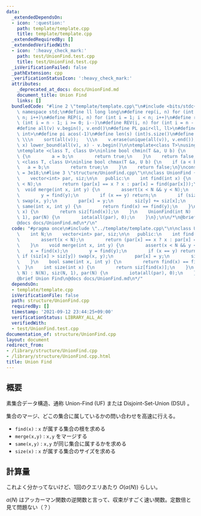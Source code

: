 ```yaml
---
data:
  _extendedDependsOn:
  - icon: ':question:'
    path: template/template.cpp
    title: template/template.cpp
  _extendedRequiredBy: []
  _extendedVerifiedWith:
  - icon: ':heavy_check_mark:'
    path: test/UnionFind.test.cpp
    title: test/UnionFind.test.cpp
  _isVerificationFailed: false
  _pathExtension: cpp
  _verificationStatusIcon: ':heavy_check_mark:'
  attributes:
    _deprecated_at_docs: docs/UnionFind.md
    document_title: Union Find
    links: []
  bundledCode: "#line 2 \"template/template.cpp\"\n#include <bits/stdc++.h>\nusing\
    \ namespace std;\n#define ll long long\n#define rep(i, n) for (int i = 0; i <\
    \ n; i++)\n#define REP(i, n) for (int i = 1; i < n; i++)\n#define rev(i, n) for\
    \ (int i = n - 1; i >= 0; i--)\n#define REV(i, n) for (int i = n - 1; i > 0; i--)\n\
    #define all(v) v.begin(), v.end()\n#define PL pair<ll, ll>\n#define PI pair<int,\
    \ int>\n#define pi acos(-1)\n#define len(s) (int)s.size()\n#define compress(v)\
    \ \\\n    sort(all(v));   \\\n    v.erase(unique(all(v)), v.end());\n#define comid(v,\
    \ x) lower_bound(all(v), x) - v.begin()\n\ntemplate<class T>\nusing prique=priority_queue<T,vector<T>,greater<>>;\n\
    \ntemplate <class T, class U>\ninline bool chmin(T &a, U b) {\n    if (a > b)\
    \ {\n        a = b;\n        return true;\n    }\n    return false;\n}\ntemplate\
    \ <class T, class U>\ninline bool chmax(T &a, U b) {\n    if (a < b) {\n     \
    \   a = b;\n        return true;\n    }\n    return false;\n}\nconstexpr ll inf\
    \ = 3e18;\n#line 3 \"structure/UnionFind.cpp\"\n\nclass UnionFind {\n    int N;\n\
    \    vector<int> par, siz;\n\n   public:\n    int find(int x) {\n        assert(x\
    \ < N);\n        return (par[x] == x ? x : par[x] = find(par[x]));\n    }\n  \
    \  void merge(int x, int y) {\n        assert(x < N && y < N);\n        x = find(x);\n\
    \        y = find(y);\n        if (x == y) return;\n        if (siz[x] > siz[y])\
    \ swap(x, y);\n        par[x] = y;\n        siz[y] += siz[x];\n    }\n    bool\
    \ same(int x, int y) {\n        return find(x) == find(y);\n    }\n    int size(int\
    \ x) {\n        return siz[find(x)];\n    }\n    UnionFind(int N) : N(N), siz(N,\
    \ 1), par(N) {\n        iota(all(par), 0);\n    }\n};\n\n/*\n@brief Union Find\n\
    @docs docs/UnionFind.md\n*/\n"
  code: "#pragma once\n#include \"../template/template.cpp\"\n\nclass UnionFind {\n\
    \    int N;\n    vector<int> par, siz;\n\n   public:\n    int find(int x) {\n\
    \        assert(x < N);\n        return (par[x] == x ? x : par[x] = find(par[x]));\n\
    \    }\n    void merge(int x, int y) {\n        assert(x < N && y < N);\n    \
    \    x = find(x);\n        y = find(y);\n        if (x == y) return;\n       \
    \ if (siz[x] > siz[y]) swap(x, y);\n        par[x] = y;\n        siz[y] += siz[x];\n\
    \    }\n    bool same(int x, int y) {\n        return find(x) == find(y);\n  \
    \  }\n    int size(int x) {\n        return siz[find(x)];\n    }\n    UnionFind(int\
    \ N) : N(N), siz(N, 1), par(N) {\n        iota(all(par), 0);\n    }\n};\n\n/*\n\
    @brief Union Find\n@docs docs/UnionFind.md\n*/"
  dependsOn:
  - template/template.cpp
  isVerificationFile: false
  path: structure/UnionFind.cpp
  requiredBy: []
  timestamp: '2021-09-12 23:44:25+09:00'
  verificationStatus: LIBRARY_ALL_AC
  verifiedWith:
  - test/UnionFind.test.cpp
documentation_of: structure/UnionFind.cpp
layout: document
redirect_from:
- /library/structure/UnionFind.cpp
- /library/structure/UnionFind.cpp.html
title: Union Find
---
```

## 概要

素集合データ構造、通称 Union-Find (UF) または Disjoint-Set-Union (DSU) 。

集合のマージ、どこの集合に属しているかの問い合わせを高速に行える。

- ```find(x)``` : ```x``` が属する集合の根を求める
- ```merge(x,y)``` : ```x,y``` をマージする
- ```same(x,y)``` : ```x,y``` が同じ集合に属するかを求める
- ```size(x)``` : ```x``` が属する集合のサイズを求める

## 計算量

これよく分かってないけど、1回のクエリあたり $O(\alpha (N))$ らしい。

$\alpha(N)$ はアッカーマン関数の逆関数と言って、収束がすごく速い関数。定数倍と見て問題ない（？）